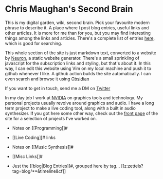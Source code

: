 # Chris Maughan's Second Brain

This is my digital garden, wiki, second brain.  Pick your favourite modern phrase to describe it.  A place where I post blog entries, useful links and other articles.  It is more for me than for you, but you may find interesting things among the links and articles.  There's a complete list of entries [here](https://chrismaughan.com/secondbrain/impulse.html), which is good for searching.

This whole section of the site is just markdown text, converted to a website by [Neuron](https://neuron.zettel.page/), a static website generator.  There's a small sprinkling of javascript for the subscription links and styling, but that's about it.  In this way, I can edit this website using Vim on my local machine and push it to github whenever I like.  A github action builds the site automatically.  I can even search and browse it using [Obsidian](https://obsidian.md/)

If you want to get in touch, send me a DM on [Twitter](https://twitter.com/cmaughan)

In my day job I work at [NVIDIA](https://nvidia.com) on graphics tools and technology.  My personal projects usually revolve around graphics and audio.  I have a long term project to make a live coding tool, along with a built in audio synthesizer.  If you got here some other way, check out the [front page](https://chrismaughan.com) of the site for a selection of projects I've worked on.

- Notes on [[Programming]]#
- [[Live Coding]]# links
- Notes on [[Music Synthesis]]#
- [[Misc Links]]#

- Just the [[blog|Blog Entries]]#, grouped here by tag...
[[z:zettels?tag=blog/**&timeline&cf]]
<section id="subscriptionLinks"></section>

